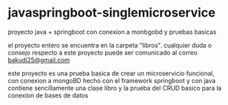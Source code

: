 # javaspringboot-singlemicroservice
proyecto java + springboot con conexion a monbgobd y pruebas basicas

el proyecto entero se encuentra en la carpeta "libros".
cualquier duda o consejo respecto a este proyecto puede ser comunicado al correo bakudi25@gmail.com

este proyecto es una prueba basica de crear un microservicio funcional, con conexion a mongoBD hecho con el framework springboot y con java
contiene sencillamente una clase libro y la prueba del CRUD basico para la conexion de bases de datos
